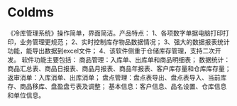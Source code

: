 # Coldms
 《冷库管理系统》操作简单，界面简洁。产品特点： 1、各项数字单据电脑打印打印，业务管理更规范； 2、实时控制库存物品数据情况； 3、强大的数据报表统计功能，能导出数据到excel文件； 4、该软件侧重于仓储库存管理，支持二次开发。 软件功能主要包括： 商品管理：入库单、出库单和商品明细表； 数据统计：商品汇总表、商品日报表、商品月报表、商品年报表、客户库存量和仓库库存量； 返审消单：入库消单、出库消单； 盘点管理：盘点表导出、盘点表导入、当前库存、商品移库、盘盈盘亏表及调整； 基本信息：客户信息、品名设置、仓库信息和单位信息。
